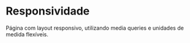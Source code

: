 # Responsividade 

Página com layout responsivo, utilizando media queries e unidades de medida flexíveis.
